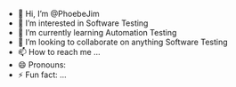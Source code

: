 - 👋 Hi, I’m @PhoebeJim
- 👀 I’m interested in Software Testing
- 🌱 I’m currently learning Automation Testing
- 💞️ I’m looking to collaborate on anything Software Testing
- 📫 How to reach me ...
- 😄 Pronouns: 
- ⚡ Fun fact: ...

<!---
PhoebeJim/PhoebeJim is a ✨ special ✨ repository because its `README.md` (this file) appears on your GitHub profile.
You can click the Preview link to take a look at your changes.
--->
